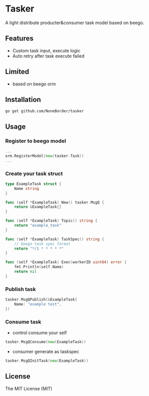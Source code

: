 # Tasker

A light distribute producter&consumer task model based on beego.

## Features

* Custom task input, execute logic
* Auto retry after task execute failed

## Limited

* based on beego orm

## Installation

`go get github.com/NoneBorder/tasker`

## Usage

### Register to beego model

```go
...
orm.RegisterModel(new(tasker.Task))
...
```

### Create your task struct

```go
type ExampleTask struct {
    Name string
}

func (self *ExampleTask) New() tasker.MsgQ {
    return &ExampleTask{}
}

func (self *ExampleTask) Topic() string {
    return "example_task"
}

func (self *ExampleTask) TaskSpec() string {
    // beego task spec format
    return "*/1 * * * * *"
}

func (self *ExampleTask) Exec(workerID uint64) error {
    fmt.Println(self.Name)
    return nil
}
```

### Publish task

```go
tasker.MsgQPublish(&ExampleTask{
    Name: "example test",
})
```

### Consume task

* control consume your self
```go
tasker.MsgQConsume(new(ExampleTask))
```

* consumer generate as taskspec
```go
tasker.MsgQInitTask(new(ExampleTask))
```

## License

The MIT License (MIT)
